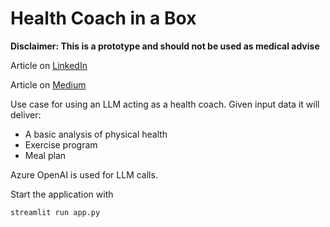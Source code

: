 
Health Coach in a Box
=====================

**Disclaimer: This is a prototype and should not be used as medical advise**

Article on [LinkedIn](https://www.linkedin.com/posts/pdahlen_generativeai-artificialintelligence-healthcare-activity-7104780885169778688-MntM?utm_source=share&utm_medium=member_desktop)

Article on [Medium](https://medium.com/@patrikdahlen/health-coach-in-a-box-8e2a0fae8dd6)

Use case for using an LLM acting as a health coach.
Given input data it will deliver:
- A basic analysis of physical health
- Exercise program
- Meal plan

Azure OpenAI is used for LLM calls.

Start the application with

    streamlit run app.py
